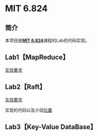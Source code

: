 # MIT 6.824

## 简介

本项目是[**MIT 6.824**](https://pdos.csail.mit.edu/6.824/)课程的Lab的代码实现。



## Lab1【MapReduce】
[实验要求](https://pdos.csail.mit.edu/6.824/labs/lab-mr.html)
## Lab2【Raft】
[实验要求](https://pdos.csail.mit.edu/6.824/labs/lab-raft.html)

实现的代码以及介绍[位置](https://github.com/baowj-678/MIT-6.824/tree/master/src/raft)

## Lab3【Key-Value DataBase】